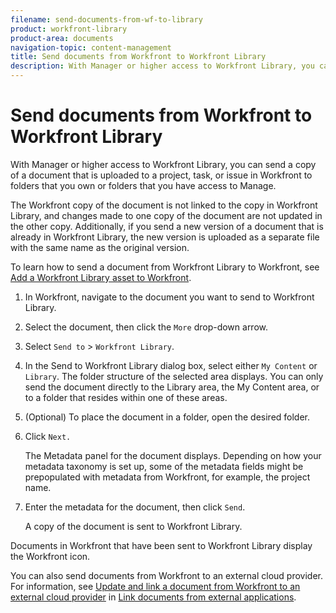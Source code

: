 ```yaml
---
filename: send-documents-from-wf-to-library
product: workfront-library
product-area: documents
navigation-topic: content-management
title: Send documents from Workfront to Workfront Library
description: With Manager or higher access to Workfront Library, you can send a copy of a document that is uploaded to a project, task, or issue in Workfront to folders that you own or folders that you have access to Manage.
---
```


# Send documents from Workfront to Workfront Library

With Manager or higher access to Workfront Library, you can send a copy of a document that is uploaded to a project, task, or issue in Workfront to folders that you own or folders that you have access to Manage.

The Workfront copy of the document is not linked to the copy in Workfront Library, and changes made to one copy of the document are not updated in the other copy. Additionally, if you send a new version of a document that is already in Workfront Library, the new version is uploaded as a separate file with the same name as the original version.

To learn how to send a document from Workfront Library to Workfront, see [Add a Workfront Library asset to Workfront](../../workfront-library/content-management/add-a-wf-library-asset.md).

1. In Workfront, navigate to the document you want to send to Workfront Library.
1. Select the document, then click the `More` drop-down arrow.
1. Select `Send to` > `Workfront Library`.
1. In the Send to Workfront Library dialog box, select either `My Content` or `Library`. The folder structure of the selected area displays. You can only send the document directly to the Library area, the My Content area, or to a folder that resides within one of these areas.
1. (Optional) To place the document in a folder, open the desired folder.
1. Click `Next.`

   The Metadata panel for the document displays. Depending on how your metadata taxonomy is set up, some of the metadata fields might be prepopulated with metadata from Workfront, for example, the project name.

1. Enter the metadata for the document, then click `Send`.

   A copy of the document is sent to Workfront Library.

Documents in Workfront that have been sent to Workfront Library display the Workfront icon.

You can also send documents from Workfront to an external cloud provider. For information, see [Update and link a document from Workfront to an external cloud provider](../../documents/adding-documents-to-workfront/link-documents-from-external-apps.md#sending-documents) in [Link documents from external applications](../../documents/adding-documents-to-workfront/link-documents-from-external-apps.md).
